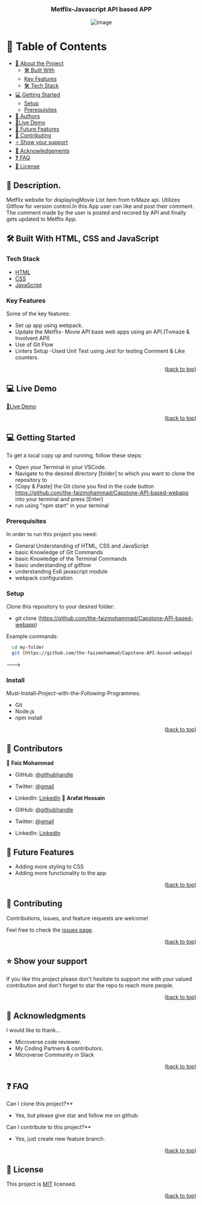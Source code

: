<a name="readme-top"></a>
<div align="center">
<br/>
<h3><b>Metflix-Javascript API based APP</b></h3>

![image](https://github.com/the-faizmohammad/Capstone-API-based-webapp/assets/134736318/bfab5f05-75f1-4885-bb68-2aa7d5b7e578)


</div>

# 📗 Table of Contents

- [📖 About the Project](#about-project)
  - [🛠 Built With](#built-with)
  - [Key Features](#key-features)
  - [🛠 Tech Stack](#tech-stack)
- [💻 Getting Started](#getting-started)
  - [Setup](#setup)
  - [Prerequisites](#prerequisites)
- [👥 Authors](#authors)
- [🚀Live Demo](https://the-faizmohammad.github.io/Capstone-API-based-webapp/dist/)
- [🔭 Future Features](#future-features)
- [🤝 Contributing](#contributing)
- [⭐️ Show your support](#support)
- [🙏 Acknowledgements](#acknowledgements)
- [❓ FAQ](#faq)
- [📝 License](#license)

## 📖 Description. 
Metflix website for displayingMovie List item from tvMaze api. Utilizes Gitflow for version control.In this App user can like and post their comment. The comment made by the user is posted and recored by API and finally gets updated to Metflix App.

## 🛠 Built With <a name="built-with">HTML, CSS and JavaScript</a>

### Tech Stack <a name="tech-stack"></a>

  <ul>
    <li><a href="https://developer.mozilla.org/ru/docs/Web/HTML">HTML</a></li>
    <li><a href="https://developer.mozilla.org/ru/docs/Web/CSS">CSS</a></li>
    <li><a href="https://developer.mozilla.org/ru/docs/Web/JavaScript">JavaScript</a></li>
  </ul>

### Key Features <a name="key-features">

Some of the key features: 
- Set up app using webpack.
- Update the Metflix- Movie API base web apps using an API.(Tvmaze & Involvent API)
- Use of Git Flow
- Linters Setup
-Used Unit Test using Jest for testing Comment & Like counters.


<p align="right">(<a href="#readme-top">back to top</a>)</p>

## 💻 Live Demo <a name="Live-Demo"></a>

[🚀Live Demo](https://the-faizmohammad.github.io/Capstone-API-based-webapp/dist/)

<p align="right">(<a href="#readme-top">back to top</a>)</p>

## 💻 Getting Started <a name="getting-started"></a>

To get a local copy up and running, follow these steps:

- Open your Terminal in your VSCode.
- Navigate to the desired directory [folder] to which you want to clone the repository to
- [Copy & Paste] the Git clone you find in the code button https://github.com/the-faizmohammad/Capstone-API-based-webapp into your terminal and press [Enter]
- run using "npm start" in your terminal

### Prerequisites

In order to run this project you need:

- General Understanding of HTML, CSS and JavaScript
- basic Knowledge of Git Commands
- basic Knowledge of the Terminal Commands
- basic understanding of gitflow
- understanding Es6 javascript module
- webpack configuration

### Setup

Clone this repository to your desired folder:

- git clone (https://github.com/the-faizmohammad/Capstone-API-based-webapp)

Example commands:

```sh
  cd my-folder
  git (https://github.com/the-faizmohammad/Capstone-API-based-webapp)

```

--->

### Install

Must-Install-Project-with-the-Following-Programmes:

- Git
- Node.js
- npm install

<p align="right">(<a href="#readme-top">back to top</a>)</p>

## 👥 Contributors <a name="authors"></a>

👤 **Faiz Mohammad**

- GitHub: [@githubhandle](https://github.com/the-faizmohammad)
- Twitter: [@gmail](email2faizm@gmail.com)
- LinkedIn: [LinkedIn](https://www.linkedin.com/in/faiz-mohammad-967354142/)
👤 **Arafat Hossain**

- GitHub: [@githubhandle](https://github.com/the-faizmohammad)
- Twitter: [@gmail](email2faizm@gmail.com)
- LinkedIn: [LinkedIn](https://www.linkedin.com/in/faiz-mohammad-967354142/)

## 🔭 Future Features <a name="future-features"></a>

- Adding more styling to CSS
- Adding more functionality to the app 

<p align="right">(<a href="#readme-top">back to top</a>)</p>

## 🤝 Contributing <a name="contributing"></a>

Contributions, issues, and feature requests are welcome!

Feel free to check the [issues page](https://github.com/the-faizmohammad/leaderboard-game/issues).

<p align="right">(<a href="#readme-top">back to top</a>)</p>

## ⭐️ Show your support <a name="support"></a>

If you like this project please don't hesitate to support me with your valued contribution and don't forget to star the repo to reach more
people.

<p align="right">(<a href="#readme-top">back to top</a>)</p>

## 🙏 Acknowledgments <a name="acknowledgements"></a>

I would like to thank...

- Microverse code reviewer.
- My Coding Partners & contributors.
- Microverse Community in Slack

<p align="right">(<a href="#readme-top">back to top</a>)</p>

## ❓ FAQ <a name="faq"></a>

Can I clone this project?\*\*

- Yes, but please give star and follow me on github. 

Can I contribute to this project?\*\*

- Yes, just create new feature branch.

<p align="right">(<a href="#readme-top">back to top</a>)</p>

## 📝 License <a name="license"></a>

This project is [MIT](./MIT.md) licensed.

<p align="right">(<a href="#readme-top">back to top</a>)</p>
